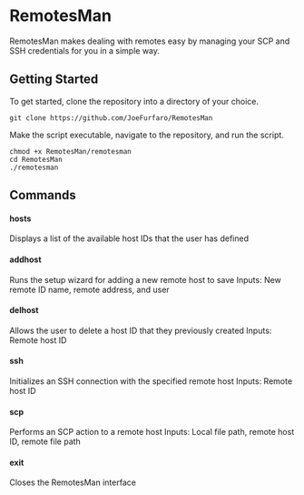 # RemotesMan
RemotesMan makes dealing with remotes easy by managing your SCP and SSH credentials for you in a simple way.

## Getting Started
To get started, clone the repository into a directory of your choice.
```
git clone https://github.com/JoeFurfaro/RemotesMan
```
Make the script executable, navigate to the repository, and run the script.
```
chmod +x RemotesMan/remotesman
cd RemotesMan
./remotesman
```

## Commands
#### hosts
Displays a list of the available host IDs that the user has defined
#### addhost
Runs the setup wizard for adding a new remote host to save
Inputs: New remote ID name, remote address, and user
#### delhost
Allows the user to delete a host ID that they previously created
Inputs: Remote host ID
#### ssh
Initializes an SSH connection with the specified remote host
Inputs: Remote host ID
#### scp
Performs an SCP action to a remote host
Inputs: Local file path, remote host ID, remote file path
#### exit
Closes the RemotesMan interface
